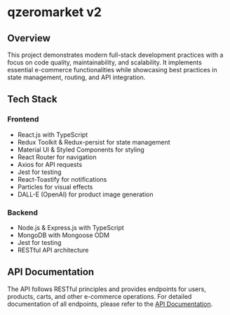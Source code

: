 # qzeromarket v2

## Overview
This project demonstrates modern full-stack development practices with a focus on code quality, maintainability, and scalability. It implements essential e-commerce functionalities while showcasing best practices in state management, routing, and API integration.

## Tech Stack

### Frontend
- React.js with TypeScript
- Redux Toolkit & Redux-persist for state management
- Material UI & Styled Components for styling
- React Router for navigation
- Axios for API requests
- Jest for testing
- React-Toastify for notifications
- Particles for visual effects
- DALL-E (OpenAI) for product image generation

### Backend
- Node.js & Express.js with TypeScript
- MongoDB with Mongoose ODM
- Jest for testing
- RESTful API architecture

## API Documentation

The API follows RESTful principles and provides endpoints for users, products, carts, and other e-commerce operations. For detailed documentation of all endpoints, please refer to the [API Documentation](./API.md).
